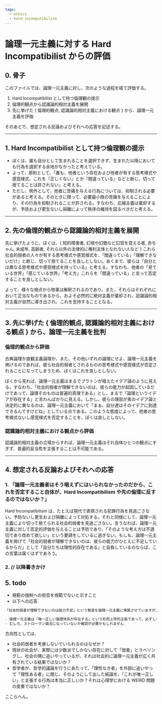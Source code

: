 ```yaml
---
tags:
  - ethics
  - hard-incompatibilism
---
```

# 論理一元主義に対する Hard Incompatibilist からの評価

## 0. 骨子

このファイルでは、論理一元主義に対し、次のような過程を経て評価する。

1. Hard Incompatibilist として持つ倫理観の提示
2. 倫理的観点から認識論的相対主義を展開
3.  先に挙げた { 倫理的観点, 認識論的相対主義における観点 } から、論理一元主義を評価

そのあとで、想定される反論およびそれへの応答を記述する。

---

## 1. Hard Incompatibilist として持つ倫理観の提示

- ぼくは、誰も自分として生まれることを選択できず、生まれた以降においても行為を選択する余地がなかったと考えている。
- よって、原則として、「誰も、他者という存在および他者が有する思考様式や感覚様式、これを『正しくない』とか『間違っている』などと断じ、切って捨てることは許されない」と考える。
- ただし、例外として、他者に苦痛を与える行為については、抑制される必要があると考える。そのときに限って、必要最小限の苦痛を与えることにより、その行為を抑制されることが許される。すなわち、応報主義は棄却するが、予防および更生ないし隔離によって秩序の維持を図るべきだと考える。

---

## 2. 先の倫理的観点から認識論的相対主義を展開

 先に挙げたように、ぼくは、{ 知的障害者, 幻視や幻聴など幻覚を覚える者, 赤ちゃん, 未成年, 高齢者, それら以外の法律的に権利主体となれない人など } これら社会的弱者の人々が有する思考様式や感覚様式を、「間違っている」「理解できないだけ」と断じ、切って捨てることを良しとしない。あくまで、彼らは「自分とは異なる思考様式や感覚様式を持っている」と考える。すなわち、他者の「見ている世界」「感じている世界」「考え方」これらを「間違っている」と言って否定することを良しとしない。

よって、様々な視点から物事は解釈されるのであり、また、それらはそれぞれにおいて正当なものであるから、およそ必然的に絶対主義が棄却され、認識論的相対主義が自然に導き出され、これを支持することとなる。

---

## 3. 先に挙げた { 倫理的観点, 認識論的相対主義における観点 } から、論理一元主義を批判

### 倫理的観点から評価

古典論理か直観主義論理か、また、その他いずれの論理にせよ、論理一元主義を掲げるのであれば、彼ら社会的弱者とされるものの思考様式や感覚様式が否定されることになってしまうため、ぼくはこれを良しとしない。

ぼくから見れば、論理一元主義はまるでプラトンが唱えたイデア論のように見える。すなわち、「社会的弱者が理解できないのは、彼らの能力が起因しているだけであって、論理そのものは普遍的真理である」とし、まるで「論理というイデアが存在する」と言わんばかりに見える。しかし、彼らの理屈が素のイデア論と決定的に異なるのは、論理一元主義において「まぁ、自分達はそのイデアに到達できるんですけどね」としている点である。このような態度によって、他者の思考様式ないし感覚様式を否定することを、ぼくは良しとしない。

### 認識論的相対主義における観点から評価

認識論的相対主義の立場からすれば、論理一元主義はそれ自体ひとつの観点にすぎず、普遍的妥当性を主張することは不可能である。

---

## 4. 想定される反論およびそれへの応答

### 1. 「論理一元主義者はそう唱えずにはいられなかったのだから、これを否定すること自体が、Hard Incompatibilism や先の倫理に反するのではないか？」

Hard Incompatibilism は、たとえば現代で表現される犯罪行為を見過ごさない。予防ないし更生および隔離によって対処する。それと同様にして、論理一元主義により切って捨てられる社会的弱者を見過ごさない。言うなれば、論理一元主義に対して否定的評価を与えることは予防であり、「そのような考え方は不適切であり改めて欲しい」という要請をしているに過ぎない。もしも、論理一元主義を掲げて「社会的弱者が理解できないのは、彼らの能力がひとえに不足しているからだ」として「自分たちは理性的存在である」と自負しているのならば、この言葉は届くはずであろう。

### 2. // 以降書きかけ

## 5. todo

- 規範の強制への拒否を規範でないと示すこと
- 以下への応答

```markdown
「社会的弱者が理解できないのは能力不足」という態度を論理一元主義に帰属させていますが、論理一元主義者の多くはそこまで主張していないかもしれません。

- 論理一元主義は「唯一正しい論理体系が存在する」という形而上学的主張であって、必ずしも「全ての人がそれを理解すべき/理解できる」という規範的主張を含まないかもしれません
- むしろ、ストローマン論法になっていないか確認が必要かもしれません
```

方向性としては、

- 社会的弱者を考慮しないでいられるのはなぜか？
- 現状の社会が、実際には少数派でしかない存在に対して「弱者」とラベリングし、社会の隅に追いやっているが、それは社会的に論理一元主義が広く共有されている結果ではないか？
- 哲学者が、哲学的議論を行うにあたって、「理性なき者」を外部に追いやって「理性ある者」に閉じ、そのようにして出した結論を、「これが唯一正しい」と主張する行為は本当に正しいか？それは心理学における WEIRD 問題の変奏ではないか？

ここらへん。